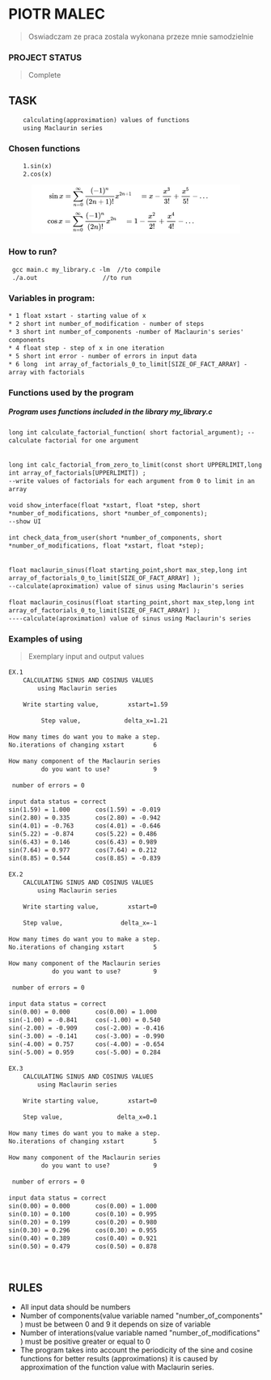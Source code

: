 # PIOTR MALEC
> Oswiadczam ze praca zostala wykonana przeze mnie samodzielnie
### PROJECT STATUS 
> Complete 
## TASK 
        calculating(approximation) values of functions 
        using Maclaurin series
 ### Chosen functions

        1.sin(x)
        2.cos(x)
	
  <p align="center">
  <img src="sin-cos.png">
</p>

### How to run?
     gcc main.c my_library.c -lm  //to compile
     ./a.out 		          //to run
     
### Variables in program:
	* 1 float xstart - starting value of x
	* 2 short int number_of_modification - number of steps
	* 3 short int number_of_components -number of Maclaurin's series' components
	* 4 float step - step of x in one iteration
	* 5 short int error - number of errors in input data
	* 6 long  int array_of_factorials_0_to_limit[SIZE_OF_FACT_ARRAY] - array with factorials 
### Functions used by the program
##### Program uses functions included in the library my_library.c
	long int calculate_factorial_function( short factorial_argument); --calculate factorial for one argument


	long int calc_factorial_from_zero_to_limit(const short UPPERLIMIT,long int array_of_factorials[UPPERLIMIT]) ;
	--write values of factorials for each argument from 0 to limit in an array

	void show_interface(float *xstart, float *step, short *number_of_modifications, short *number_of_components);
	--show UI

	int check_data_from_user(short *number_of_components, short *number_of_modifications, float *xstart, float *step);


	float maclaurin_sinus(float starting_point,short max_step,long int array_of_factorials_0_to_limit[SIZE_OF_FACT_ARRAY] );
	--calculate(aproximation) value of sinus using Maclaurin's series

	float maclaurin_cosinus(float starting_point,short max_step,long int array_of_factorials_0_to_limit[SIZE_OF_FACT_ARRAY] );
	----calculate(aproximation) value of sinus using Maclaurin's series



### Examples of using 
> Exemplary input and output  values
```
EX.1
	CALCULATING SINUS AND COSINUS VALUES
		using Maclaurin series

 	Write starting value,  		 xstart=1.59

	     Step value,			delta_x=1.21

How many times do want you to make a step.
No.iterations of changing xstart		6

How many component of the Maclaurin series
	     do you want to use?			9

 number of errors = 0 

input data status = correct
sin(1.59) = 1.000 		cos(1.59) = -0.019
sin(2.80) = 0.335 		cos(2.80) = -0.942
sin(4.01) = -0.763 		cos(4.01) = -0.646
sin(5.22) = -0.874 		cos(5.22) = 0.486
sin(6.43) = 0.146 		cos(6.43) = 0.989
sin(7.64) = 0.977 		cos(7.64) = 0.212
sin(8.85) = 0.544 		cos(8.85) = -0.839

EX.2
	CALCULATING SINUS AND COSINUS VALUES
		using Maclaurin series

 	Write starting value,  		 xstart=0       

	Step value,			       delta_x=-1

How many times do want you to make a step.
No.iterations of changing xstart		5

How many component of the Maclaurin series
         	do you want to use?			9

 number of errors = 0 

input data status = correct
sin(0.00) = 0.000 		cos(0.00) = 1.000
sin(-1.00) = -0.841     cos(-1.00) = 0.540
sin(-2.00) = -0.909     cos(-2.00) = -0.416
sin(-3.00) = -0.141 	cos(-3.00) = -0.990
sin(-4.00) = 0.757 		cos(-4.00) = -0.654
sin(-5.00) = 0.959 		cos(-5.00) = 0.284

EX.3
	CALCULATING SINUS AND COSINUS VALUES
		using Maclaurin series

 	Write starting value,  		 xstart=0

	Step value,			      delta_x=0.1

How many times do want you to make a step.
No.iterations of changing xstart		5

How many component of the Maclaurin series
	     do you want to use?			9

 number of errors = 0 

input data status = correct
sin(0.00) = 0.000 		cos(0.00) = 1.000
sin(0.10) = 0.100 		cos(0.10) = 0.995
sin(0.20) = 0.199 		cos(0.20) = 0.980
sin(0.30) = 0.296 		cos(0.30) = 0.955
sin(0.40) = 0.389 		cos(0.40) = 0.921
sin(0.50) = 0.479 		cos(0.50) = 0.878



```
## RULES
* All input data should be numbers
* Number of  components(value variable named "number_of_components"  ) must be between 0 and 9 it depends on size of variable
* Number of interations(value variable named "number_of_modifications"  ) must be positive greater or equal to 0 
* The program takes into account the periodicity of the sine  and cosine functions for better results (approximations)
it is caused by approximation of the function value with Maclaurin series.
